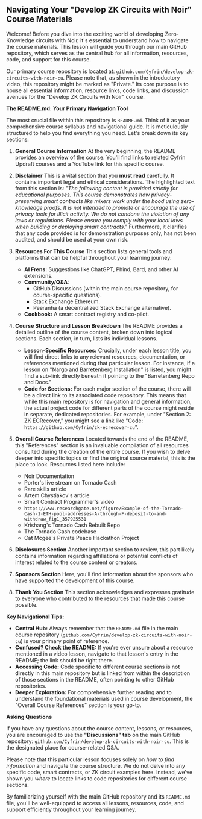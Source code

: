 ## Navigating Your "Develop ZK Circuits with Noir" Course Materials

Welcome! Before you dive into the exciting world of developing Zero-Knowledge circuits with Noir, it's essential to understand how to navigate the course materials. This lesson will guide you through our main GitHub repository, which serves as the central hub for all information, resources, code, and support for this course.

Our primary course repository is located at: `github.com/Cyfrin/develop-zk-circuits-with-noir-cu`. Please note that, as shown in the introductory video, this repository might be marked as "Private." Its core purpose is to house all essential information, resource links, code links, and discussion avenues for the "Develop ZK Circuits with Noir" course.

**The README.md: Your Primary Navigation Tool**

The most crucial file within this repository is `README.md`. Think of it as your comprehensive course syllabus and navigational guide. It is meticulously structured to help you find everything you need. Let's break down its key sections:

1.  **General Course Information**
    At the very beginning, the README provides an overview of the course. You'll find links to related Cyfrin Updraft courses and a YouTube link for this specific course.

2.  **Disclaimer**
    This is a vital section that you **must read** carefully. It contains important legal and ethical considerations. The highlighted text from this section is:
    *"The following content is provided strictly for educational purposes. This course demonstrates how privacy-preserving smart contracts like mixers work under the hood using zero-knowledge proofs. It is not intended to promote or encourage the use of privacy tools for illicit activity. We do not condone the violation of any laws or regulations. Please ensure you comply with your local laws when building or deploying smart contracts."*
    Furthermore, it clarifies that any code provided is for demonstration purposes only, has not been audited, and should be used at your own risk.

3.  **Resources For This Course**
    This section lists general tools and platforms that can be helpful throughout your learning journey:
    *   **AI Frens:** Suggestions like ChatGPT, Phind, Bard, and other AI extensions.
    *   **Community/Q&A:**
        *   GitHub Discussions (within the main course repository, for course-specific questions).
        *   Stack Exchange Ethereum.
        *   Peeranha (a decentralized Stack Exchange alternative).
    *   **Cookbook:** A smart contract registry and co-pilot.

4.  **Course Structure and Lesson Breakdown**
    The README provides a detailed outline of the course content, broken down into logical sections. Each section, in turn, lists its individual lessons.
    *   **Lesson-Specific Resources:** Crucially, under each lesson title, you will find direct links to any relevant resources, documentation, or references mentioned during that particular lesson. For instance, if a lesson on "Nargo and Barretenberg Installation" is listed, you might find a sub-link directly beneath it pointing to the "Barretenberg Repo and Docs."
    *   **Code for Sections:** For each major section of the course, there will be a direct link to its associated code repository. This means that while this main repository is for navigation and general information, the actual project code for different parts of the course might reside in separate, dedicated repositories. For example, under "Section 2: ZK ECRecover," you might see a link like "Code: `https://github.com/Cyfrin/zk-ecrecover-cu`".

5.  **Overall Course References**
    Located towards the end of the README, this "References" section is an invaluable compilation of all resources consulted during the creation of the entire course. If you wish to delve deeper into specific topics or find the original source material, this is the place to look. Resources listed here include:
    *   Noir Documentation
    *   Porter's live stream on Tornado Cash
    *   Rare skills article
    *   Artem Chystiakov's article
    *   Smart Contract Programmer's video
    *   `https://www.researchgate.net/figure/Example-of-the-Tornado-Cash-1-ETH-pool-addresses-A-through-F-deposit-to-and-withdraw_fig1_357925531`
    *   Krishang's Tornado Cash Rebuilt Repo
    *   The Tornado Cash codebase
    *   Cat Mcgee's Private Peace Hackathon Project

6.  **Disclosures Section**
    Another important section to review, this part likely contains information regarding affiliations or potential conflicts of interest related to the course content or creators.

7.  **Sponsors Section**
    Here, you'll find information about the sponsors who have supported the development of this course.

8.  **Thank You Section**
    This section acknowledges and expresses gratitude to everyone who contributed to the resources that made this course possible.

**Key Navigational Tips:**

*   **Central Hub:** Always remember that the `README.md` file in the main course repository (`github.com/Cyfrin/develop-zk-circuits-with-noir-cu`) is your primary point of reference.
*   **Confused? Check the README:** If you're ever unsure about a resource mentioned in a video lesson, navigate to that lesson's entry in the README; the link should be right there.
*   **Accessing Code:** Code specific to different course sections is not directly in this main repository but is linked from within the description of those sections in the README, often pointing to other GitHub repositories.
*   **Deeper Exploration:** For comprehensive further reading and to understand the foundational materials used in course development, the "Overall Course References" section is your go-to.

**Asking Questions**

If you have any questions about the course content, lessons, or resources, you are encouraged to use the **"Discussions" tab** on the main GitHub repository: `github.com/Cyfrin/develop-zk-circuits-with-noir-cu`. This is the designated place for course-related Q&A.

Please note that this particular lesson focuses solely on *how to find information* and navigate the course structure. We do not delve into any specific code, smart contracts, or ZK circuit examples here. Instead, we've shown you *where* to locate links to code repositories for different course sections.

By familiarizing yourself with the main GitHub repository and its `README.md` file, you'll be well-equipped to access all lessons, resources, code, and support efficiently throughout your learning journey.